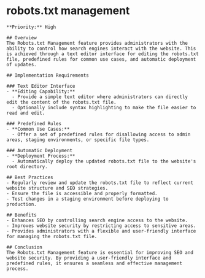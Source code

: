 # robots.txt management

    **Priority:** High

    ## Overview
    The Robots.txt Management feature provides administrators with the ability to control how search engines interact with the website. This is achieved through a text editor interface for editing the robots.txt file, predefined rules for common use cases, and automatic deployment of updates.

    ## Implementation Requirements

    ### Text Editor Interface
    - **Editing Capability:**
      - Provide a simple text editor where administrators can directly edit the content of the robots.txt file.
      - Optionally include syntax highlighting to make the file easier to read and edit.

    ### Predefined Rules
    - **Common Use Cases:**
      - Offer a set of predefined rules for disallowing access to admin areas, staging environments, or specific file types.

    ### Automatic Deployment
    - **Deployment Process:**
      - Automatically deploy the updated robots.txt file to the website's root directory.

    ## Best Practices
    - Regularly review and update the robots.txt file to reflect current website structure and SEO strategies.
    - Ensure the file is accessible and properly formatted.
    - Test changes in a staging environment before deploying to production.

    ## Benefits
    - Enhances SEO by controlling search engine access to the website.
    - Improves website security by restricting access to sensitive areas.
    - Provides administrators with a flexible and user-friendly interface for managing the robots.txt file.

    ## Conclusion
    The Robots.txt Management feature is essential for improving SEO and website security. By providing a user-friendly interface and predefined rules, it ensures a seamless and effective management process.
